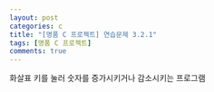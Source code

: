 ```yaml
---
layout: post
categories: c
title: "[명품 C 프로젝트] 연습문제 3.2.1"
tags: [명품 C 프로젝트]
comments: true
---
```


화살표 키를 눌러 숫자를 증가시키거나 감소시키는 프로그램

<script src="https://gist.github.com/Junhyeon2/9af432ce4434fde87cb2c181517a05b6.js"></script>

